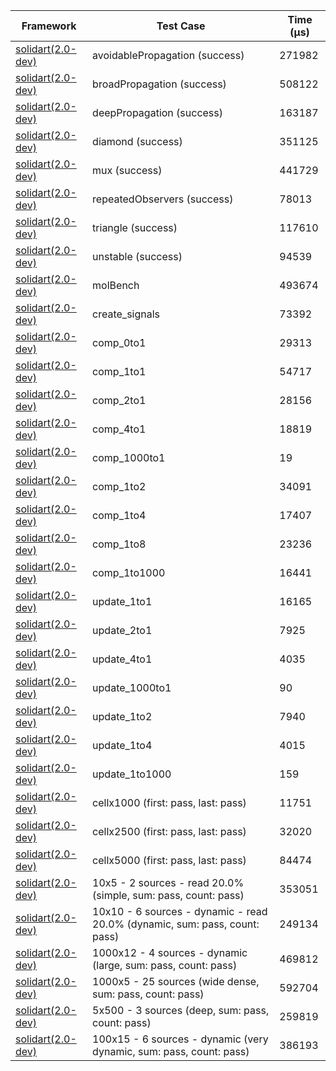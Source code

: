 | Framework | Test Case | Time (μs) |
| --- | --- | --- |
| [solidart(2.0-dev)](https://github.com/nank1ro/solidart/tree/dev) | avoidablePropagation (success) | 271982 |
| [solidart(2.0-dev)](https://github.com/nank1ro/solidart/tree/dev) | broadPropagation (success) | 508122 |
| [solidart(2.0-dev)](https://github.com/nank1ro/solidart/tree/dev) | deepPropagation (success) | 163187 |
| [solidart(2.0-dev)](https://github.com/nank1ro/solidart/tree/dev) | diamond (success) | 351125 |
| [solidart(2.0-dev)](https://github.com/nank1ro/solidart/tree/dev) | mux (success) | 441729 |
| [solidart(2.0-dev)](https://github.com/nank1ro/solidart/tree/dev) | repeatedObservers (success) | 78013 |
| [solidart(2.0-dev)](https://github.com/nank1ro/solidart/tree/dev) | triangle (success) | 117610 |
| [solidart(2.0-dev)](https://github.com/nank1ro/solidart/tree/dev) | unstable (success) | 94539 |
| [solidart(2.0-dev)](https://github.com/nank1ro/solidart/tree/dev) | molBench | 493674 |
| [solidart(2.0-dev)](https://github.com/nank1ro/solidart/tree/dev) | create_signals | 73392 |
| [solidart(2.0-dev)](https://github.com/nank1ro/solidart/tree/dev) | comp_0to1 | 29313 |
| [solidart(2.0-dev)](https://github.com/nank1ro/solidart/tree/dev) | comp_1to1 | 54717 |
| [solidart(2.0-dev)](https://github.com/nank1ro/solidart/tree/dev) | comp_2to1 | 28156 |
| [solidart(2.0-dev)](https://github.com/nank1ro/solidart/tree/dev) | comp_4to1 | 18819 |
| [solidart(2.0-dev)](https://github.com/nank1ro/solidart/tree/dev) | comp_1000to1 | 19 |
| [solidart(2.0-dev)](https://github.com/nank1ro/solidart/tree/dev) | comp_1to2 | 34091 |
| [solidart(2.0-dev)](https://github.com/nank1ro/solidart/tree/dev) | comp_1to4 | 17407 |
| [solidart(2.0-dev)](https://github.com/nank1ro/solidart/tree/dev) | comp_1to8 | 23236 |
| [solidart(2.0-dev)](https://github.com/nank1ro/solidart/tree/dev) | comp_1to1000 | 16441 |
| [solidart(2.0-dev)](https://github.com/nank1ro/solidart/tree/dev) | update_1to1 | 16165 |
| [solidart(2.0-dev)](https://github.com/nank1ro/solidart/tree/dev) | update_2to1 | 7925 |
| [solidart(2.0-dev)](https://github.com/nank1ro/solidart/tree/dev) | update_4to1 | 4035 |
| [solidart(2.0-dev)](https://github.com/nank1ro/solidart/tree/dev) | update_1000to1 | 90 |
| [solidart(2.0-dev)](https://github.com/nank1ro/solidart/tree/dev) | update_1to2 | 7940 |
| [solidart(2.0-dev)](https://github.com/nank1ro/solidart/tree/dev) | update_1to4 | 4015 |
| [solidart(2.0-dev)](https://github.com/nank1ro/solidart/tree/dev) | update_1to1000 | 159 |
| [solidart(2.0-dev)](https://github.com/nank1ro/solidart/tree/dev) | cellx1000 (first: pass, last: pass) | 11751 |
| [solidart(2.0-dev)](https://github.com/nank1ro/solidart/tree/dev) | cellx2500 (first: pass, last: pass) | 32020 |
| [solidart(2.0-dev)](https://github.com/nank1ro/solidart/tree/dev) | cellx5000 (first: pass, last: pass) | 84474 |
| [solidart(2.0-dev)](https://github.com/nank1ro/solidart/tree/dev) | 10x5 - 2 sources - read 20.0% (simple, sum: pass, count: pass) | 353051 |
| [solidart(2.0-dev)](https://github.com/nank1ro/solidart/tree/dev) | 10x10 - 6 sources - dynamic - read 20.0% (dynamic, sum: pass, count: pass) | 249134 |
| [solidart(2.0-dev)](https://github.com/nank1ro/solidart/tree/dev) | 1000x12 - 4 sources - dynamic (large, sum: pass, count: pass) | 469812 |
| [solidart(2.0-dev)](https://github.com/nank1ro/solidart/tree/dev) | 1000x5 - 25 sources (wide dense, sum: pass, count: pass) | 592704 |
| [solidart(2.0-dev)](https://github.com/nank1ro/solidart/tree/dev) | 5x500 - 3 sources (deep, sum: pass, count: pass) | 259819 |
| [solidart(2.0-dev)](https://github.com/nank1ro/solidart/tree/dev) | 100x15 - 6 sources - dynamic (very dynamic, sum: pass, count: pass) | 386193 |
